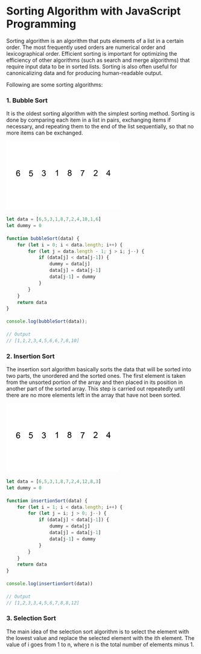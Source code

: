 # Sorting Algorithm with JavaScript Programming
Sorting algorithm is an algorithm that puts elements of a list in a certain order. The most frequently used orders are numerical order and lexicographical order. Efficient sorting is important for optimizing the efficiency of other algorithms (such as search and merge algorithms) that require input data to be in sorted lists. Sorting is also often useful for canonicalizing data and for producing human-readable output. 

Following are some sorting algorithms:
### 1. Bubble Sort
It is the oldest sorting algorithm with the simplest sorting method. Sorting is done by comparing each item in a list in pairs, exchanging items if necessary, and repeating them to the end of the list sequentially, so that no more items can be exchanged.

![GitHub Logo](https://github.com/abdanzamzam/Sorting-Algorithm-with-JavaScript-Programming/blob/main/insertionSort.gif)
```js
let data = [6,5,3,1,8,7,2,4,10,1,6]
let dummy = 0

function bubbleSort(data) {
    for (let i = 0; i < data.length; i++) {
        for (let j = data.length - 1; j > i; j--) {
            if (data[j] < data[j-1]) {
                dummy = data[j]
                data[j] = data[j-1]
                data[j-1] = dummy
            }
        }
    }
    return data
}

console.log(bubbleSort(data));

// Output
// [1,1,2,3,4,5,6,6,7,8,10]
```
### 2. Insertion Sort
The insertion sort algorithm basically sorts the data that will be sorted into two parts, the unordered and the sorted ones. The first element is taken from the unsorted portion of the array and then placed in its position in another part of the sorted array. This step is carried out repeatedly until there are no more elements left in the array that have not been sorted.

![GitHub Logo](https://github.com/abdanzamzam/Sorting-Algorithm-with-JavaScript-Programming/blob/main/bubbleSort.gif)
```js
let data = [6,5,3,1,8,7,2,4,12,8,3]
let dummy = 0

function insertionSort(data) {
    for (let i = 1; i < data.length; i++) {
        for (let j = i; j > 0; j--) {
            if (data[j] < data[j-1]) {
                dummy = data[j]
                data[j] = data[j-1]
                data[j-1] = dummy
            }
        }
    }
    return data
}

console.log(insertionSort(data))

// Output
// [1,2,3,3,4,5,6,7,8,8,12]
```
### 3. Selection Sort
The main idea of the selection sort algorithm is to select the element with the lowest value and replace the selected element with the ith element. The value of i goes from 1 to n, where n is the total number of elements minus 1.
